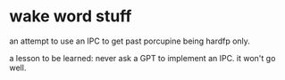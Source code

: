 # wake word stuff

an attempt to use an IPC to get past porcupine being hardfp only.

a lesson to be learned: never ask a GPT to implement an IPC. it won't go well.